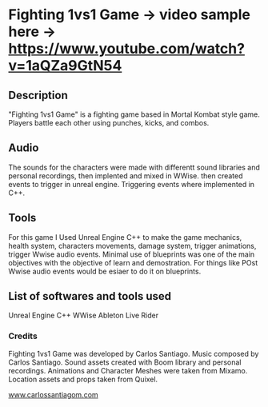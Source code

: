 # Fighting 1vs1 Game -> video sample here -> https://www.youtube.com/watch?v=1aQZa9GtN54


## Description
"Fighting 1vs1 Game"  is a fighting game based in Mortal Kombat style game. Players battle each other using punches, kicks, and combos.

## Audio
The sounds for the characters were made with differentt sound libraries and personal recordings, then implented and mixed in WWise. then created events to trigger in unreal engine. Triggering events where implemented in C++.

## Tools
For this game I Used Unreal Engine C++ to make the game mechanics, health system, characters movements, damage system, trigger animations, trigger Wwise audio events.
Minimal use of blueprints was one of the main objectives with the objective of learn and demostration.
For things like POst Wwise audio events would be esiaer to do it on blueprints.

## List of softwares and tools used
Unreal Engine
C++
WWise
Ableton Live
Rider


### Credits
Fighting 1vs1 Game was developed by Carlos Santiago. Music composed by Carlos Santiago. Sound assets created with Boom library and personal recordings. Animations and Character Meshes were taken from Mixamo. Location assets and props taken from Quixel.

www.carlossantiagom.com
